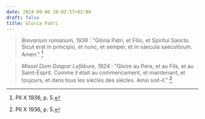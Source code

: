 ```yaml
---
date: 2024-09-06 20:02:57+02:00
draft: false
title: Gloria Patri
---
```





> *Brevarium romanum, 1936* : "Glória Patri, et Fílio, et Spirítui Sancto. Sicut erat in princípio, et nunc, et semper, et in sáecula saeculórum. Amen." [^1]

[^1]: PII X 1936, p. 5.

> *Missel Dom Gaspar Lefèbvre, 1924* : "Gloire au Père, et au Fils, et au Saint-Esprit. Comme il était au commencement, et maintenant, et toujours, et dans tous les siècles des siècles. Ainsi soit-il." [^1]

[^1]: Lefèbvre 1924, p. 45.
